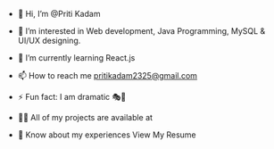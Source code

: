 - 👋 Hi, I’m @Priti Kadam

- 👀 I’m interested in Web development, Java         Programming, MySQL & UI/UX designing.
- 🌱 I’m currently learning React.js
- 📫 How to reach me pritikadam2325@gmail.com
- ⚡ Fun fact: I am dramatic 🎭🤗
- 👨‍💻 All of my projects are available at
- 📄 Know about my experiences View My Resume


<!---
Priti0308/Priti0308 is a ✨ special ✨ repository because its `README.md` (this file) appears on your GitHub profile.
You can click the Preview link to take a look at your changes.
--->
